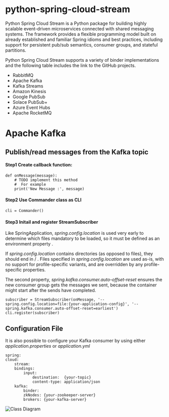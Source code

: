 # python-spring-cloud-stream
Python Spring Cloud Stream is a Python package for building highly scalable event-driven microservices connected with shared messaging systems. The framework provides a flexible programming model built on already established and familiar Spring idioms and best practices, including support for persistent pub/sub semantics, consumer groups, and stateful partitions.

Python Spring Cloud Stream supports a variety of binder implementations and the following table includes the link to the GitHub projects.
- RabbitMQ
- Apache Kafka
- Kafka Streams
- Amazon Kinesis
- Google PubSub
- Solace PubSub+
- Azure Event Hubs
- Apache RocketMQ

# Apache Kafka
## Publish/read messages from the Kafka topic
#### Step1 Create callback function:
    def onMessage(message):
        # TODO implement this method
        #  For example
        print('New Message :', message)

#### Step2 Use Commander class as CLI
    cli = Commander()

#### Step3 Initail and register StreamSubscriber
Like SpringApplication, *spring.config.location* is used very early to determine which files mandatory to be loaded, so it must be defined as an environment property .

If *spring.config.location* contains directories (as opposed to files), they should end in / . Files specified in *spring.config.location* are used as-is, with no support for profile-specific variants, and are overridden by any profile-specific properties.

The second property, *spring.kafka.consumer.auto-offset-reset* ensures the new consumer group gets the messages we sent, because the container might start after the sends have completed.

    subscriber = StreamSubscriber(onMessage, '--spring.config.location=file:{your-application-config}', '--spring.kafka.consumer.auto-offset-reset=earliest')
    cli.register(subscriber)
    
## Configuration File
It is also possible to configure your Kafka consumer by using either *application.properties* or *application.yml*

    spring:
    cloud:
        stream:
        bindings:
            input:
                destination:  {your-topic}
                content-type: application/json
        kafka:
            binder:
            zkNodes: {your-zookeeper-server}
            brokers: {your-kafka-server}

![Class Diagram](https://github.com/superoutput/python-spring-cloud-stream/blob/master/documents/python-spring-cloud-stream_class_diagram.png)
